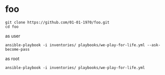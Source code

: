 # foo 

```
git clone https://github.com/01-01-1970/foo.git
cd foo
```

as user
```
ansible-playbook -i inventories/ playbooks/we-play-for-life.yml --ask-become-pass
```

as root
```
ansible-playbook -i inventories/ playbooks/we-play-for-life.yml
```
